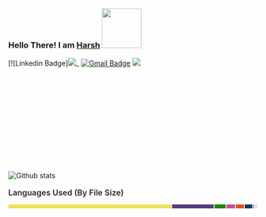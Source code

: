 ### Hello There! I am <a href="https://github.com/harxhsingh"> Harsh</a> <img src="https://media.giphy.com/media/eNotYhz6gsoNBUzsUa/giphy.gif" width="80">



[![Linkedin Badge]<img src="{https://www.linkedin.com/in/harsh-singh-7a8318161/}" />_
[![Gmail Badge](https://img.shields.io/badge/-1701sanya@gmail.com-c14438?style=flat-square&logo=Gmail&logoColor=white&link=mailto:1701sanya@gmail.com)](mailto:1701sanya@gmail.com)
![](https://komarev.com/ghpvc/?username=sanya2508)

<!--## <img src="https://media.giphy.com/media/du3J3cXyzhj75IOgvA/giphy.gif" width="50"> Summary: <img src="https://media.giphy.com/media/lPAXUzSS1PlwgH53oz/giphy.gif" width="30">-->

<!-- ### A final year undergraduate pursuing a Bachelor's degree in Electrical Engineering from Thapar Institute of Engineering and Technology, Patiala.--> 

<!--### Technical proficiencies include:-->
 
<!--####  • Languages: C, C++, C#, Python, SQL, Javascript, Assembly Language.-->
  
<!--####  • Skilled in Git, Data Structures and Algorithms, Object-oriented Programming, Data Analysis, Data Science, basics of Web Development, Microprocessors, MATLAB, IoT, PLC, and SCADA.-->
 
<!--####  • Also interested in blockchain, graphic designing, photography, and content writing.-->

<!--###  Open to new opportunities and collaborative work in the above-mentioned fields.-->

<!--<hr/> -->
![Github stats](https://github-readme-stats.vercel.app/api?username=harxhsingh)
<svg width="360" height="210" xmlns="http://www.w3.org/2000/svg">
<style>
svg {
  font-family: -apple-system, BlinkMacSystemFont, Segoe UI, Helvetica, Arial, sans-serif, Apple Color Emoji, Segoe UI Emoji;
  font-size: 14px;
  line-height: 21px;
}

#background {
  width: calc(100% - 10px);
  height: calc(100% - 10px);
  fill: white;
  stroke: rgb(225, 228, 232);
  stroke-width: 1px;
  rx: 6px;
  ry: 6px;
}

foreignObject {
  width: calc(100% - 10px - 32px);
  height: calc(100% - 10px - 24px);
}

h2 {
  margin-top: 0;
  margin-bottom: 0.75em;
  line-height: 24px;
  font-size: 16px;
  font-weight: 600;
  color: rgb(36, 41, 46);
  fill: rgb(36, 41, 46);
}

ul {
  list-style: none;
  padding-left: 0;
  margin-top: 0;
  margin-bottom: 0;
}

li {
  display: inline-flex;
  font-size: 12px;
  margin-right: 2ch;
  align-items: center;
  flex-wrap: nowrap;
  transform: translateX(-500%);
  animation-duration: 2s;
  animation-name: slideIn;
  animation-function: ease-in-out;
  animation-fill-mode: forwards;
}

@keyframes slideIn {
  to {
    transform: translateX(0);
  }
}

div.ellipsis {
  height: 100%;
  overflow: hidden;
  text-overflow: ellipsis;
}

.octicon {
  fill: rgb(88, 96, 105);
  margin-right: 0.5ch;
  vertical-align: top;
}

.progress {
  display: flex;
  height: 8px;
  overflow: hidden;
  background-color: rgb(225, 228, 232);
  border-radius: 6px;
  outline: 1px solid transparent;
  margin-bottom: 1em;
}

.progress-item {
  outline: 2px solid rgb(225, 228, 232);
  border-collapse: collapse;
}

.lang {
  font-weight: 600;
  margin-right: 4px;
  color: rgb(36, 41, 46);
}

.percent {
  color: rgb(88, 96, 105)
}
</style>
<g transform="translate(5, 5)">
<rect id="background" />
<g transform="translate(16, 16)">
<foreignObject>
<div xmlns="http://www.w3.org/1999/xhtml" class="ellipsis">

<h2>Languages Used (By File Size)</h2>

<div>
<span class="progress">
<span style="background-color: #f1e05a;width: 65.734%;" class="progress-item"></span><span style="background-color: #563d7c;width: 16.911%;" class="progress-item"></span><span style="background-color: #178600;width: 4.818%;" class="progress-item"></span><span style="background-color: #c6538c;width: 3.836%;" class="progress-item"></span><span style="background-color: #e34c26;width: 3.608%;" class="progress-item"></span><span style="background-color: #1d365d;width: 3.399%;" class="progress-item"></span><span style="background-color: #6a40fd;width: 0.586%;" class="progress-item"></span><span style="background-color: #2b7489;width: 0.354%;" class="progress-item"></span><span style="background-color: #0298c3;width: 0.317%;" class="progress-item"></span><span style="background-color: #4F5D95;width: 0.245%;" class="progress-item"></span><span style="background-color: #945db7;width: 0.125%;" class="progress-item"></span><span style="background-color: #EB8CEB;width: 0.042%;" class="progress-item"></span><span style="background-color: #596706;width: 0.014%;" class="progress-item"></span><span style="background-color: #701516;width: 0.008%;" class="progress-item"></span><span style="background-color: #012456;width: 0.002%;" class="progress-item"></span>
</span>
</div>

<ul>


<li style="animation-delay: 0ms;">
<svg xmlns="http://www.w3.org/2000/svg" class="octicon" style="fill:#f1e05a;"
viewBox="0 0 16 16" version="1.1" width="16" height="16"><path
fill-rule="evenodd" d="M8 4a4 4 0 100 8 4 4 0 000-8z"></path></svg>
<span class="lang">JavaScript</span>
<span class="percent">65.73%</span>
</li>


<li style="animation-delay: 150ms;">
<svg xmlns="http://www.w3.org/2000/svg" class="octicon" style="fill:#563d7c;"
viewBox="0 0 16 16" version="1.1" width="16" height="16"><path
fill-rule="evenodd" d="M8 4a4 4 0 100 8 4 4 0 000-8z"></path></svg>
<span class="lang">CSS</span>
<span class="percent">16.91%</span>
</li>


<li style="animation-delay: 300ms;">
<svg xmlns="http://www.w3.org/2000/svg" class="octicon" style="fill:#178600;"
viewBox="0 0 16 16" version="1.1" width="16" height="16"><path
fill-rule="evenodd" d="M8 4a4 4 0 100 8 4 4 0 000-8z"></path></svg>
<span class="lang">C#</span>
<span class="percent">4.82%</span>
</li>


<li style="animation-delay: 450ms;">
<svg xmlns="http://www.w3.org/2000/svg" class="octicon" style="fill:#c6538c;"
viewBox="0 0 16 16" version="1.1" width="16" height="16"><path
fill-rule="evenodd" d="M8 4a4 4 0 100 8 4 4 0 000-8z"></path></svg>
<span class="lang">SCSS</span>
<span class="percent">3.84%</span>
</li>


<li style="animation-delay: 600ms;">
<svg xmlns="http://www.w3.org/2000/svg" class="octicon" style="fill:#e34c26;"
viewBox="0 0 16 16" version="1.1" width="16" height="16"><path
fill-rule="evenodd" d="M8 4a4 4 0 100 8 4 4 0 000-8z"></path></svg>
<span class="lang">HTML</span>
<span class="percent">3.61%</span>
</li>


<li style="animation-delay: 750ms;">
<svg xmlns="http://www.w3.org/2000/svg" class="octicon" style="fill:#1d365d;"
viewBox="0 0 16 16" version="1.1" width="16" height="16"><path
fill-rule="evenodd" d="M8 4a4 4 0 100 8 4 4 0 000-8z"></path></svg>
<span class="lang">Less</span>
<span class="percent">3.40%</span>
</li>


<li style="animation-delay: 900ms;">
<svg xmlns="http://www.w3.org/2000/svg" class="octicon" style="fill:#6a40fd;"
viewBox="0 0 16 16" version="1.1" width="16" height="16"><path
fill-rule="evenodd" d="M8 4a4 4 0 100 8 4 4 0 000-8z"></path></svg>
<span class="lang">ASP</span>
<span class="percent">0.59%</span>
</li>


<li style="animation-delay: 1050ms;">
<svg xmlns="http://www.w3.org/2000/svg" class="octicon" style="fill:#2b7489;"
viewBox="0 0 16 16" version="1.1" width="16" height="16"><path
fill-rule="evenodd" d="M8 4a4 4 0 100 8 4 4 0 000-8z"></path></svg>
<span class="lang">TypeScript</span>
<span class="percent">0.35%</span>
</li>


<li style="animation-delay: 1200ms;">
<svg xmlns="http://www.w3.org/2000/svg" class="octicon" style="fill:#0298c3;"
viewBox="0 0 16 16" version="1.1" width="16" height="16"><path
fill-rule="evenodd" d="M8 4a4 4 0 100 8 4 4 0 000-8z"></path></svg>
<span class="lang">Perl</span>
<span class="percent">0.32%</span>
</li>


<li style="animation-delay: 1350ms;">
<svg xmlns="http://www.w3.org/2000/svg" class="octicon" style="fill:#4F5D95;"
viewBox="0 0 16 16" version="1.1" width="16" height="16"><path
fill-rule="evenodd" d="M8 4a4 4 0 100 8 4 4 0 000-8z"></path></svg>
<span class="lang">PHP</span>
<span class="percent">0.25%</span>
</li>


<li style="animation-delay: 1500ms;">
<svg xmlns="http://www.w3.org/2000/svg" class="octicon" style="fill:#945db7;"
viewBox="0 0 16 16" version="1.1" width="16" height="16"><path
fill-rule="evenodd" d="M8 4a4 4 0 100 8 4 4 0 000-8z"></path></svg>
<span class="lang">Visual Basic</span>
<span class="percent">0.12%</span>
</li>


<li style="animation-delay: 1650ms;">
<svg xmlns="http://www.w3.org/2000/svg" class="octicon" style="fill:#EB8CEB;"
viewBox="0 0 16 16" version="1.1" width="16" height="16"><path
fill-rule="evenodd" d="M8 4a4 4 0 100 8 4 4 0 000-8z"></path></svg>
<span class="lang">XSLT</span>
<span class="percent">0.04%</span>
</li>


<li style="animation-delay: 1800ms;">
<svg xmlns="http://www.w3.org/2000/svg" class="octicon" style="fill:#596706;"
viewBox="0 0 16 16" version="1.1" width="16" height="16"><path
fill-rule="evenodd" d="M8 4a4 4 0 100 8 4 4 0 000-8z"></path></svg>
<span class="lang">Smalltalk</span>
<span class="percent">0.01%</span>
</li>


<li style="animation-delay: 1950ms;">
<svg xmlns="http://www.w3.org/2000/svg" class="octicon" style="fill:#701516;"
viewBox="0 0 16 16" version="1.1" width="16" height="16"><path
fill-rule="evenodd" d="M8 4a4 4 0 100 8 4 4 0 000-8z"></path></svg>
<span class="lang">Ruby</span>
<span class="percent">0.01%</span>
</li>


<li style="animation-delay: 2100ms;">
<svg xmlns="http://www.w3.org/2000/svg" class="octicon" style="fill:#012456;"
viewBox="0 0 16 16" version="1.1" width="16" height="16"><path
fill-rule="evenodd" d="M8 4a4 4 0 100 8 4 4 0 000-8z"></path></svg>
<span class="lang">PowerShell</span>
<span class="percent">0.00%</span>
</li>



</ul>

</div>
</foreignObject>
</g>
</g>
</svg>

